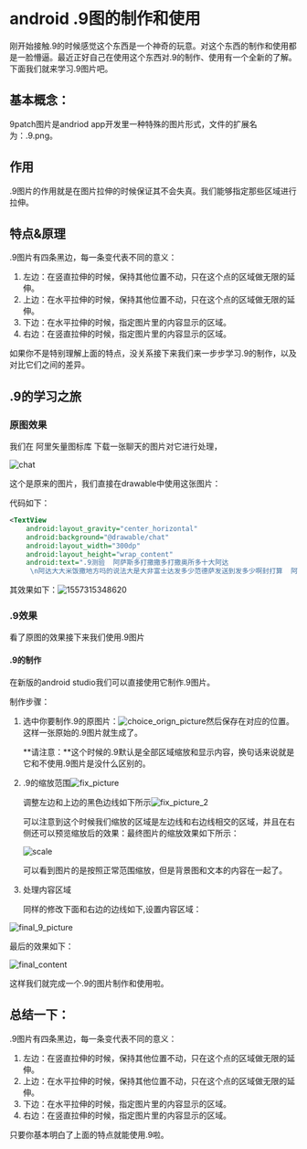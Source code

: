 # android .9图的制作和使用

刚开始接触.9的时候感觉这个东西是一个神奇的玩意。对这个东西的制作和使用都是一脸懵逼。最近正好自己在使用这个东西对.9的制作、使用有一个全新的了解。下面我们就来学习.9图片吧。

## 基本概念：

9patch图片是andriod app开发里一种特殊的图片形式，文件的扩展名为：.9.png。

## 作用

.9图片的作用就是在图片拉伸的时候保证其不会失真。我们能够指定那些区域进行拉伸。

## 特点&原理

.9图片有四条黑边，每一条变代表不同的意义：

1. 左边：在竖直拉伸的时候，保持其他位置不动，只在这个点的区域做无限的延伸。
2. 上边：在水平拉伸的时候，保持其他位置不动，只在这个点的区域做无限的延伸。
3. 下边：在水平拉伸的时候，指定图片里的内容显示的区域。
4. 右边：在竖直拉伸的时候，指定图片里的内容显示的区域。

如果你不是特别理解上面的特点，没关系接下来我们来一步步学习.9的制作，以及对比它们之间的差异。

## .9的学习之旅

### 原图效果

我们在 阿里矢量图标库 下载一张聊天的图片对它进行处理，

![chat](./chat.png)

这个是原来的图片，我们直接在drawable中使用这张图片：

代码如下：

```xml
<TextView
    android:layout_gravity="center_horizontal"
    android:background="@drawable/chat"
    android:layout_width="300dp"
    android:layout_height="wrap_content"
    android:text=".9测验  阿萨斯多打撒撒多打撒奥所多十大阿达
     \n阿达大大米饭撒地方吗的说法大是大非富士达发多少范德萨发送到发多少啊封打算  阿斯蒂芬啊 地方撒 发多少啊sdf 啊封啊"/>
```

其效果如下：![1557315348620](./effect_chat.png)

### .9效果

看了原图的效果接下来我们使用.9图片

#### .9的制作

在新版的android studio我们可以直接使用它制作.9图片。

制作步骤：

1. 选中你要制作.9的原图片：![choice_orign_picture](./choice_orign_picture.png)然后保存在对应的位置。这样一张原始的.9图片就生成了。

   **请注意：**这个时候的.9默认是全部区域缩放和显示内容，换句话来说就是它和不使用.9图片是没什么区别的。

2. .9的缩放范围![fix_picture](./fix_picture.png)

   调整左边和上边的黑色边线如下所示![fix_picture_2](./fix_picture_2.png)

   可以注意到这个时候我们缩放的区域是左边线和右边线相交的区域，并且在右侧还可以预览缩放后的效果：最终图片的缩放效果如下所示：

   ![scale](./scale.png)

   可以看到图片的是按照正常范围缩放，但是背景图和文本的内容在一起了。

3. 处理内容区域

   同样的修改下面和右边的边线如下,设置内容区域：


![final_9_picture](./final_9_picture.png)

最后的效果如下：

![final_content](./final_content.png)

这样我们就完成一个.9的图片制作和使用啦。

## 总结一下：

.9图片有四条黑边，每一条变代表不同的意义：

1. 左边：在竖直拉伸的时候，保持其他位置不动，只在这个点的区域做无限的延伸。
2. 上边：在水平拉伸的时候，保持其他位置不动，只在这个点的区域做无限的延伸。
3. 下边：在水平拉伸的时候，指定图片里的内容显示的区域。
4. 右边：在竖直拉伸的时候，指定图片里的内容显示的区域。

只要你基本明白了上面的特点就能使用.9啦。